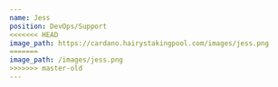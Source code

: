 ```yaml
---
name: Jess
position: DevOps/Support
<<<<<<< HEAD
image_path: https://cardano.hairystakingpool.com/images/jess.png
=======
image_path: /images/jess.png
>>>>>>> master-old
---
```

